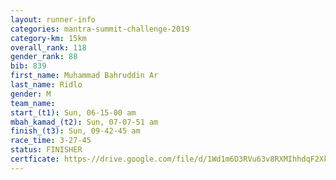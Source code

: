 ```yaml
---
layout: runner-info 
categories: mantra-summit-challenge-2019 
category-km: 15km 
overall_rank: 118
gender_rank: 88
bib: 839
first_name: Muhammad Bahruddin Ar
last_name: Ridlo
gender: M
team_name: 
start_(t1): Sun, 06-15-00 am
mbah_kamad_(t2): Sun, 07-07-51 am
finish_(t3): Sun, 09-42-45 am
race_time: 3-27-45
status: FINISHER
certficate: https-//drive.google.com/file/d/1Wd1m6D3RVu63v8RXMIhhdqF2XkT7Mfn6/view?usp=sharing
---
```

